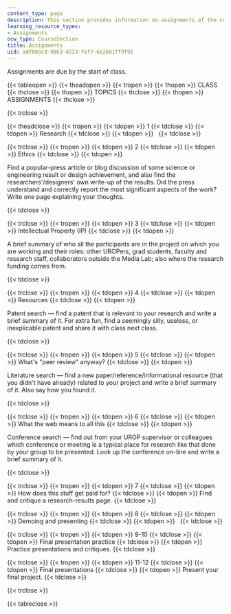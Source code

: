 ```yaml
---
content_type: page
description: This section provides information on assignments of the course.
learning_resource_types:
- Assignments
ocw_type: CourseSection
title: Assignments
uid: adf003cd-9063-d223-fef7-6e2681ff9f91
---
```


Assignments are due by the start of class.

{{< tableopen >}}
{{< theadopen >}}
{{< tropen >}}
{{< thopen >}}
CLASS
{{< thclose >}}
{{< thopen >}}
TOPICS
{{< thclose >}}
{{< thopen >}}
ASSIGNMENTS
{{< thclose >}}

{{< trclose >}}

{{< theadclose >}}
{{< tropen >}}
{{< tdopen >}}
1
{{< tdclose >}}
{{< tdopen >}}
Research
{{< tdclose >}}
{{< tdopen >}}
 
{{< tdclose >}}

{{< trclose >}}
{{< tropen >}}
{{< tdopen >}}
2
{{< tdclose >}}
{{< tdopen >}}
Ethics
{{< tdclose >}}
{{< tdopen >}}


Find a popular-press article or blog discussion of some science or engineering result or design achievement, and also find the researchers'/designers' own write-up of the results. Did the press understand and correctly report the most significant aspects of the work? Write one page explaining your thoughts.


{{< tdclose >}}

{{< trclose >}}
{{< tropen >}}
{{< tdopen >}}
3
{{< tdclose >}}
{{< tdopen >}}
Intellectual Property (IP)
{{< tdclose >}}
{{< tdopen >}}


A brief summary of who all the participants are in the project on which you are working and their roles: other UROPers, grad students, faculty and research staff, collaborators outside the Media Lab; also where the research funding comes from.


{{< tdclose >}}

{{< trclose >}}
{{< tropen >}}
{{< tdopen >}}
4
{{< tdclose >}}
{{< tdopen >}}
Resources
{{< tdclose >}}
{{< tdopen >}}


Patent search — find a patent that is relevant to your research and write a brief summary of it. For extra fun, find a seemingly silly, useless, or inexplicable patent and share it with class next class.


{{< tdclose >}}

{{< trclose >}}
{{< tropen >}}
{{< tdopen >}}
5
{{< tdclose >}}
{{< tdopen >}}
What's "peer review" anyway?
{{< tdclose >}}
{{< tdopen >}}


Literature search — find a new paper/reference/informational resource (that you didn't have already) related to your project and write a brief summary of it. Also say how you found it.


{{< tdclose >}}

{{< trclose >}}
{{< tropen >}}
{{< tdopen >}}
6
{{< tdclose >}}
{{< tdopen >}}
What the web means to all this
{{< tdclose >}}
{{< tdopen >}}


Conference search — find out from your UROP supervisor or colleagues which conference or meeting is a typical place for research like that done by your group to be presented. Look up the conference on-line and write a brief summary of it.


{{< tdclose >}}

{{< trclose >}}
{{< tropen >}}
{{< tdopen >}}
7
{{< tdclose >}}
{{< tdopen >}}
How does this stuff get paid for?
{{< tdclose >}}
{{< tdopen >}}
Find and critique a research-results page.
{{< tdclose >}}

{{< trclose >}}
{{< tropen >}}
{{< tdopen >}}
8
{{< tdclose >}}
{{< tdopen >}}
Demoing and presenting
{{< tdclose >}}
{{< tdopen >}}
 
{{< tdclose >}}

{{< trclose >}}
{{< tropen >}}
{{< tdopen >}}
9-10
{{< tdclose >}}
{{< tdopen >}}
Final presentation practice
{{< tdclose >}}
{{< tdopen >}}
Practice presentations and critiques.
{{< tdclose >}}

{{< trclose >}}
{{< tropen >}}
{{< tdopen >}}
11-12
{{< tdclose >}}
{{< tdopen >}}
Final presentations
{{< tdclose >}}
{{< tdopen >}}
Present your final project.
{{< tdclose >}}

{{< trclose >}}

{{< tableclose >}}